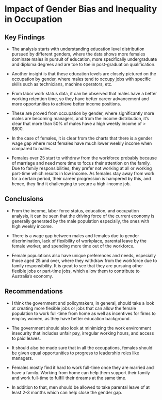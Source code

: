 # Impact of Gender Bias and Inequality in Occupation

## Key Findings

* The analysis starts with understanding education level distribution pursued by different genders, where the data shows 
more females dominate males in pursuit of education, more specifically undergraduate and diploma degrees and are toe to toe in 
post-graduation qualification.

* Another insight is that these education levels are closely pictured on the occupation by gender, where males tend to occupy jobs 
with specific skills such as technicians, machine operators, etc.

* From labor work status data, it can be observed that males have a better working retention time, so they have better career 
advancement and more opportunities to achieve better income positions.

* These are proved from occupation by gender, where significantly more males are becoming managers, and from the income distribution,
it’s clear that more than 50% of males have a high weekly income of > $800.

* In the case of females, it is clear from the charts that there is a gender wage gap where most females have much lower weekly 
income when compared to males.

* Females over 25 start to withdraw from the workforce probably because of marriage and need more time to focus their 
attention on the family. Due to family responsibilities, they prefer not working at all or working part-time which results 
in low income. As females stay away from work for a certain period, their career progression is hampered by this, and hence, 
they find it challenging to secure a high-income job.

## Conclusions

* From the income, labor force status, education,
and occupation analysis, it can be seen that the driving force of the current economy is generally
generated by the male population especially, the ones with high weekly income.

* There is a wage gap
between males and females due to gender discrimination, lack of flexibility of workplace, parental
leave by the female worker, and spending more time out of the workforce.

* Female populations also
have unique preferences and needs, especially those aged 25 and over, where they withdraw from
the workforce due to family responsibility. It is great to see that they are pursuing other flexible jobs
or part-time jobs, which allow them to contribute to Australia’s economy.

## Recommendations

* I think the government and policymakers, in general, should take a look at creating more flexible jobs or jobs that can 
allow the female population to work full-time from home as well as incentives for firms to employ women, as they have better education background.

* The government should also look at minimizing the work environment insecurity that includes unfair pay, irregular working hours, and
access to paid leaves.

* It should also be made sure that in all the occupations, females should be given equal opportunities to progress to leadership roles 
like managers.

* Females mostly find it hard to work full-time once they are married and have a family. Working from home can help them support
their family and work full-time to fulfill their dreams at the same time.

* In addition to that, men should be allowed to take parental leave of at least 2-3 months which can help close the gender gap.
